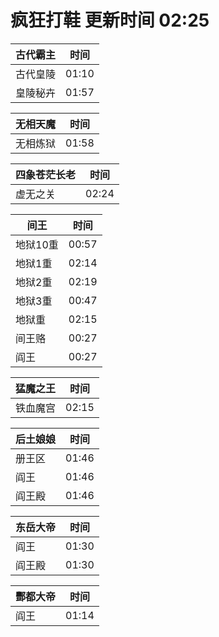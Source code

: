 # 疯狂打鞋 更新时间 02:25

| 古代霸主   | 时间    |
|--------|-------|
| 古代皇陵 | 01:10 |
| 皇陵秘卉 | 01:57 |

| 无相天魔   | 时间    |
|--------|-------|
| 无相炼狱 | 01:58 |

| 四象苍茫长老   | 时间    |
|--------|-------|
| 虚无之关 | 02:24 |

| 间王   | 时间    |
|--------|-------|
| 地狱10重 | 00:57 |
| 地狱1重 | 02:14 |
| 地狱2重 | 02:19 |
| 地狱3重 | 00:47 |
| 地狱重 | 02:15 |
| 间王赂 | 00:27 |
| 阎王 | 00:27 |

| 猛魔之王   | 时间    |
|--------|-------|
| 铁血魔宫 | 02:15 |

| 后土娘娘   | 时间    |
|--------|-------|
| 册王区 | 01:46 |
| 阎王 | 01:46 |
| 阎王殿 | 01:46 |

| 东岳大帝   | 时间    |
|--------|-------|
| 阎王 | 01:30 |
| 阎王殿 | 01:30 |

| 酆都大帝   | 时间    |
|--------|-------|
| 阎王 | 01:14 |